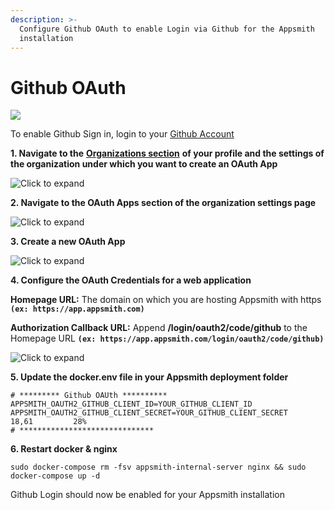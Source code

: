 ```yaml
---
description: >-
  Configure Github OAuth to enable Login via Github for the Appsmith
  installation
---
```


# Github OAuth

![](../../.gitbook/assets/github-login.png)

To enable Github Sign in, login to your [Github Account](https://github.com)

**1. Navigate to the** [**Organizations section**](https://github.com/settings/organizations) **of your profile and the settings of the organization under which you want to create an OAuth App**

![Click to expand](../../.gitbook/assets/github-orgs.png)

**2. Navigate to the OAuth Apps section of the organization settings page**

![Click to expand](../../.gitbook/assets/github-oauth-apps.png)

**3. Create a new OAuth App**

![Click to expand](../../.gitbook/assets/github-reg-app.png)

**4. Configure the OAuth Credentials for a web application**

**Homepage URL:** The domain on which you are hosting Appsmith with https **`(ex: https://app.appsmith.com)`**

**Authorization Callback URL:** Append **/login/oauth2/code/github** to the Homepage URL **`(ex: https://app.appsmith.com/login/oauth2/code/github)`**

![Click to expand](../../.gitbook/assets/github-app-config.png)

**5. Update the docker.env file in your Appsmith deployment folder**

```text
# ********* Github OAUth **********
APPSMITH_OAUTH2_GITHUB_CLIENT_ID=YOUR_GITHUB_CLIENT_ID
APPSMITH_OAUTH2_GITHUB_CLIENT_SECRET=YOUR_GITHUB_CLIENT_SECRET                                                                                                                          18,61         28%
# ******************************
```

**6. Restart docker & nginx**

```text
sudo docker-compose rm -fsv appsmith-internal-server nginx && sudo docker-compose up -d
```

Github Login should now be enabled for your Appsmith installation

